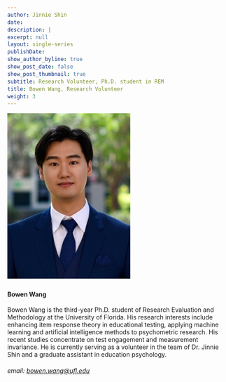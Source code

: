 ```yaml
---
author: Jinnie Shin 
date: 
description: |
excerpt: null
layout: single-series
publishDate: 
show_author_byline: true
show_post_date: false
show_post_thumbnail: true 
subtitle: Research Volunteer, Ph.D. student in REM
title: Bowen Wang, Research Volunteer 
weight: 3
---
```


![img](featured.jpg)

#### Bowen Wang
Bowen Wang is the third-year Ph.D. student of Research Evaluation and Methodology at the University of Florida. His research interests include enhancing item response theory in educational testing, applying machine learning and artificial intelligence methods to psychometric research. His recent studies concentrate on test engagement and measurement invariance. He is currently serving as a volunteer in the team of Dr. Jinnie Shin and a graduate assistant in education psychology.
###### email: bowen.wang@ufl.edu

